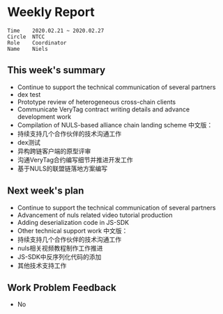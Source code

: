 # Weekly Report 
```
Time	2020.02.21 ~ 2020.02.27
Circle	NTCC
Role	Coordinator
Name	Niels
```
## This week's summary 
- Continue to support the technical communication of several partners
- dex test
- Prototype review of heterogeneous cross-chain clients
- Communicate VeryTag contract writing details and advance development work
- Compilation of NULS-based alliance chain landing scheme
中文版：
- 持续支持几个合作伙伴的技术沟通工作
- dex测试
- 异构跨链客户端的原型评审
- 沟通VeryTag合约编写细节并推进开发工作
- 基于NULS的联盟链落地方案编写
## Next week's plan
- Continue to support the technical communication of several partners
- Advancement of nuls related video tutorial production
- Adding deserialization code in JS-SDK
- Other technical support work
中文版：
- 持续支持几个合作伙伴的技术沟通工作
- nuls相关视频教程制作工作推进
- JS-SDK中反序列化代码的添加
- 其他技术支持工作
## Work Problem Feedback
- No

